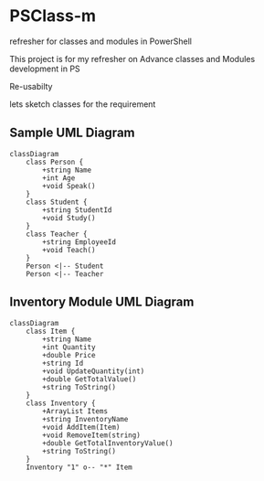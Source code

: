 # PSClass-m
refresher for classes and modules in PowerShell

This project is for my refresher on Advance classes and Modules development in PS

Re-usabilty

lets sketch classes for the requirement

## Sample UML Diagram

```mermaid
classDiagram
    class Person {
        +string Name
        +int Age
        +void Speak()
    }
    class Student {
        +string StudentId
        +void Study()
    }
    class Teacher {
        +string EmployeeId
        +void Teach()
    }
    Person <|-- Student
    Person <|-- Teacher
```

## Inventory Module UML Diagram

```mermaid
classDiagram
    class Item {
        +string Name
        +int Quantity
        +double Price
        +string Id
        +void UpdateQuantity(int)
        +double GetTotalValue()
        +string ToString()
    }
    class Inventory {
        +ArrayList Items
        +string InventoryName
        +void AddItem(Item)
        +void RemoveItem(string)
        +double GetTotalInventoryValue()
        +string ToString()
    }
    Inventory "1" o-- "*" Item
```
